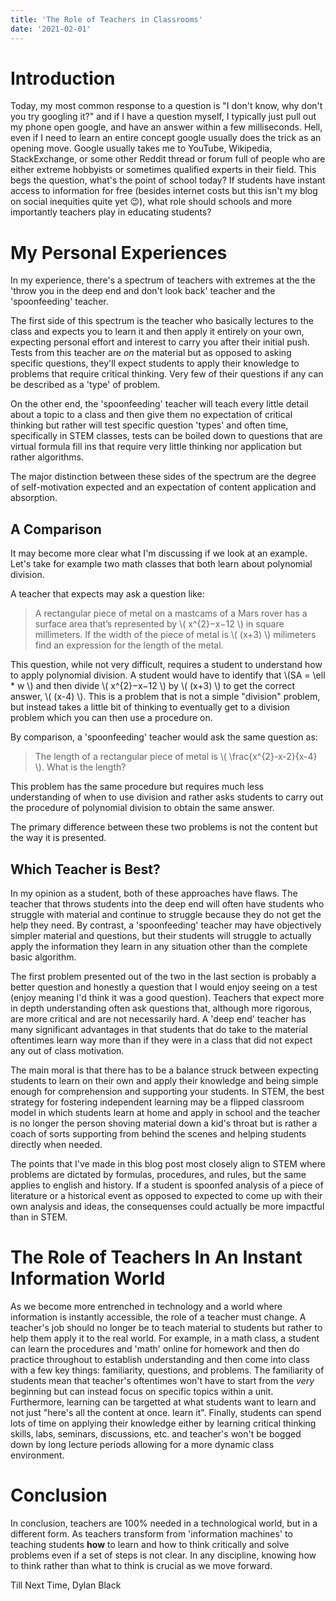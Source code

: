 ```yaml
---
title: 'The Role of Teachers in Classrooms'
date: '2021-02-01'
---
```


# Introduction
Today, my most common response to a question is "I don't know, why don't you try googling it?" and if I have a question myself, I typically just pull out my phone open google, and have an answer within a few milliseconds. Hell, even if I need to learn an entire concept google usually does the trick as an opening move. Google usually takes me to YouTube, Wikipedia, StackExchange, or some other Reddit thread or forum full of people who are either extreme hobbyists or sometimes qualified experts in their field. This begs the question, what's the point of school today? If students have instant access to information for free (besides internet costs but this isn't my blog on social inequities quite yet 😉), what role should schools and more importantly teachers play in educating students?

# My Personal Experiences
In my experience, there's a spectrum of teachers with extremes at the the 'throw you in the deep end and don't look back' teacher and the 'spoonfeeding' teacher. 

The first side of this spectrum is the teacher who basically lectures to the class and expects you to learn it and then apply it entirely on your own, expecting personal effort and interest to carry you after their initial push. Tests from this teacher are *on* the material but as opposed to asking specific questions, they'll expect students to apply their knowledge to problems that require critical thinking. Very few of their questions if any can be described as a 'type' of problem.

On the other end, the 'spoonfeeding' teacher will teach every little detail about a topic to a class and then give them no expectation of critical thinking but rather will test specific question 'types' and often time, specifically in STEM classes, tests can be boiled down to questions that are virtual formula fill ins that require very little thinking nor application but rather algorithms. 

The major distinction between these sides of the spectrum are the degree of self-motivation expected and an expectation of content application and absorption.

## A Comparison
It may become more clear what I'm discussing if we look at an example. Let's take for example two math classes that both learn about polynomial division.

A teacher that expects may ask a question like: 

> A rectangular piece of metal on a mastcams of a Mars rover has a surface area that’s represented by \\( x^{2}−x−12 \\) in square millimeters. If the width of the piece of metal is \\( (x+3) \\) milimeters find an expression for the length of the metal.

This question, while not very difficult, requires a student to understand how to apply polynomial division. A student would have to identify that \\(SA = \ell * w \\) and then divide \\( x^{2}−x−12 \\) by \\( (x+3) \\) to get the correct answer, \\( (x-4) \\). This is a problem that is not a simple "division" problem, but instead takes a little bit of thinking to eventually get to a division problem which you can then use a procedure on. 

By comparison, a 'spoonfeeding' teacher would ask the same question as:

> The length of a rectangular piece of metal is \\( \frac{x^{2}-x-2}{x-4} \\). What is the length?

This problem has the same procedure but requires much less understanding of when to use division and rather asks students to carry out the procedure of polynomial division to obtain the same answer.

The primary difference between these two problems is not the content but the way it is presented. 

## Which Teacher is Best?

In my opinion as a student, both of these approaches have flaws. The teacher that throws students into the deep end will often have students who struggle with material and continue to struggle because they do not get the help they need. By contrast, a 'spoonfeeding' teacher may have objectively simpler material and questions, but their students will struggle to actually apply the information they learn in any situation other than the complete basic algorithm. 

The first problem presented out of the two in the last section is probably a better question and honestly a question that I would enjoy seeing on a test (enjoy meaning I'd think it was a good question). Teachers that expect more in depth understanding often ask questions that, although more rigorous, are more critical and are not necessarily hard. A 'deep end' teacher has many significant advantages in that students that do take to the material oftentimes learn way more than if they were in a class that did not expect any out of class motivation.

The main moral is that there has to be a balance struck between expecting students to learn on their own and apply their knowledge and being simple enough for comprehension and supporting your students. In STEM, the best strategy for fostering independent learning may be a flipped classroom model in which students learn at home and apply in school and the teacher is no longer the person shoving material down a kid's throat but is rather a coach of sorts supporting from behind the scenes and helping students directly when needed.

The points that I've made in this blog post most closely align to STEM where problems are dictated by formulas, procedures, and rules, but the same applies to english and history. If a student is spoonfed analysis of a piece of literature or a historical event as opposed to expected to come up with their own analysis and ideas, the consequenses could actually be more impactful than in STEM. 

# The Role of Teachers In An Instant Information World
As we become more entrenched in technology and a world where information is instantly accessible, the role of a teacher must change. A teacher's job should no longer be to teach material to students but rather to help them apply it to the real world. For example, in a math class, a student can learn the procedures and 'math' online for homework and then do practice throughout to establish understanding and then come into class with a few key things: familiarity, questions, and problems. The familiarity of students mean that teacher's oftentimes won't have to start from the *very* beginning but can instead focus on specific topics within a unit. Furthermore, learning can be targetted at what students want to learn and not just "here's all the content at once. learn it". Finally, students can spend lots of time on applying their knowledge either by learning critical thinking skills, labs, seminars, discussions, etc. and teacher's won't be bogged down by long lecture periods allowing for a more dynamic class environment.

# Conclusion
In conclusion, teachers are 100% needed in a technological world, but in a different form. As teachers transform from 'information machines' to teaching students **how** to learn and how to think critically and solve problems even if a set of steps is not clear. In any discipline, knowing how to think rather than what to think is crucial as we move forward.

Till Next Time,
Dylan Black